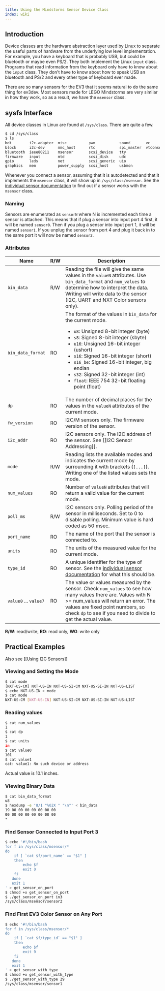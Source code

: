 ```yaml
---
title: Using the Mindstorms Sensor Device Class
index: wiki
---
```


## Introduction

Device classes are the hardware abstraction layer used by Linux to separate the useful parts of hardware from the underlying low level implementation. For example, you have a keyboard that is probably USB, but could be bluetooth or maybe even PS/2. They both implement the Linux ```input``` class. Programs that read information from the keyboard only have to know about the ```input``` class. They don't have to know about how to speak USB an bluetooth and PS/2 and every other type of keyboard ever made.

There are so many sensors for the EV3 that it seems natural to do the same thing for ev3dev. Most sensors made for LEGO Mindstorms are very similar in how they work, so as a result, we have the ```msensor``` class.

## sysfs Interface

All device classes in Linux are found at ```/sys/class```. There are quite a few.

```bash
$ cd /sys/class
$ ls
bdi        i2c-adapter  misc          pwm           sound       vc
block      i2c-dev      mmc_host      rtc           spi_master  vtconsole
bluetooth  ieee80211    msensor       scsi_device   tty
firmware   input        mtd           scsi_disk     udc
gpio       leds         net           scsi_generic  uio
graphics   mem          power_supply  scsi_host     usbmon
```

Whenever you connect a sensor, assuming that it is autodetected and that it implements the ```msensor``` class, it will show up in ```/sys/class/msensor```. See the [individual sensor documentation](Using-Sensors#wiki-list-of-sensors) to find out if a sensor works with the ```msensor``` class.

### Naming

Sensors are enumerated as ```sensorN``` where N is incremented each time a sensor is attached. This means that if plug a sensor into input port 4 first, it will be named ```sensor0```. Then if you plug a sensor into input port 1, it will be named ```sensor1```. If you unplug the sensor from port 4 and plug it back in to the same port it will now be named ```sensor2```.

### Attributes

| Name                  | R/W | Description |
|-----------------------|-----|-------------|
| ```bin_data```        | R/W | Reading the file will give the same values in the ```valueN``` attributes. Use ```bin_data_format``` and ```num_values``` to determine how to interpret the data. Writing will write data to the sensor (I2C, UART and NXT Color sensors only).
| ```bin_data_format``` | RO  | The format of the values in ```bin_data``` for the current mode.<ul><li>```u8```: Unsigned 8-bit integer (byte)</li><li>```s8```: Signed 8-bit integer (sbyte)<li>```u16```: Unsigned 16-bit integer (ushort)</li></li><li>```s16```: Signed 16-bit integer (short)</li><li>```s16_be```: Signed 16-bit integer, big endian</li><li>```s32```: Signed 32-bit integer (int)</li><li>```float```: IEEE 754 32-bit floating point (float)</li></ul>
| ```dp```              | RO  | The number of decimal places for the values in the ```valueN``` attributes of the current mode.
| ```fw_version```      | RO  | I2C/M sensors only. The firmware version of the sensor.
| ```i2c_addr```        | RO  | I2C sensors only. The I2C address of the sensor. See [[I2C Sensor Addressing]].
| ```mode```            | R/W | Reading lists the available modes and indicates the current mode by surrounding it with brackets (```[...]```). Writing one of the listed values sets the mode.
| ```num_values```      | RO  | Number of ```valueN``` attributes that will return a valid value for the current mode.
| ```poll_ms```         | R/W | I2C sensors only. Polling period of the sensor in milliseconds. Set to 0 to disable polling. Minimum value is hard coded as 50 msec.
| ```port_name```       | RO  | The name of the port that the sensor is connected to.
| ```units```           | RO  | The units of the measured value for the current mode.
| ```type_id```         | RO  | A unique identifier for the type of sensor. See the [individual sensor documentation](Using-Sensors#wiki-list-of-sensors) for what this should be.
| ```value0``` ... ```value7``` | RO | The value or values measured by the sensor. Check ```num_values``` to see how many values there are. Values with N >= num_values will return an error. The values are fixed point numbers, so check ```dp``` to see if you need to divide to get the actual value.
__R/W__: read/write, __RO__: read only, __WO__: write only

## Practical Examples

Also see [[Using I2C Sensors]]

### Viewing and Setting the Mode

```bash
$ cat mode
[NXT-US-CM] NXT-US-IN NXT-US-SI-CM NXT-US-SI-IN NXT-US-LIST
$ echo NXT-US-IN > mode
$ cat mode
NXT-US-CM [NXT-US-IN] NXT-US-SI-CM NXT-US-SI-IN NXT-US-LIST
```

### Reading values

```bash
$ cat num_values
1
$ cat dp
1
$ cat units
in
$ cat value0
101
$ cat value1
cat: value1: No such device or address
```
Actual value is 10.1 inches.

### Viewing Binary Data

```bash
$ cat bin_data_format
u8
$ hexdump -e '8/1 "%02X " "\n"' < bin_data
19 00 00 00 00 00 00 00
00 00 00 00 00 00 00 00
*
```

### Find Sensor Connected to Input Port 3

```bash
$ echo '#!/bin/bash
for f in /sys/class/msensor/*
do
    if [ `cat $f/port_name` == "$1" ]
    then
        echo $f
        exit 0
    fi
   done
   exit 1
' > get_sensor_on_port
$ chmod +x get_sensor_on_port
$ ./get_sensor_on_port in3
/sys/class/msensor/sensor2
```

### Find First EV3 Color Sensor on Any Port

```bash
$ echo '#!/bin/bash
for f in /sys/class/msensor/*
do
    if [ `cat $f/type_id` == "$1" ]
    then
        echo $f
        exit 0
    fi
   done
   exit 1
' > get_sensor_with_type
$ chmod +x get_sensor_with_type
$ ./get_sensor_with_type 29
/sys/class/msensor/sensor1
```
